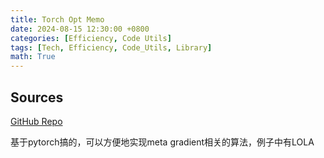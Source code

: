 ```yaml
---
title: Torch Opt Memo
date: 2024-08-15 12:30:00 +0800
categories: [Efficiency, Code Utils]
tags: [Tech, Efficiency, Code_Utils, Library]
math: True
---
```


## Sources

[GitHub Repo](https://github.com/metaopt/torchopt)

基于pytorch搞的，可以方便地实现meta gradient相关的算法，例子中有LOLA